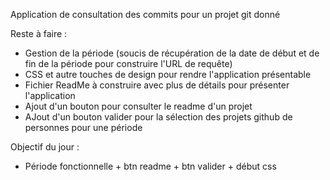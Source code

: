 Application de consultation des commits pour un projet git donné

Reste à faire : 

- Gestion de la période (soucis de récupération de la date de début et de fin de la période pour construire l'URL de requête)
- CSS et autre touches de design pour rendre l'application présentable
- Fichier ReadMe à construire avec plus de détails pour présenter l'application
- Ajout d'un bouton pour consulter le readme d'un projet
- AJout d'un bouton valider pour la sélection des projets github de personnes pour une période

Objectif du jour : 

- Période fonctionnelle + btn readme + btn valider + début css
